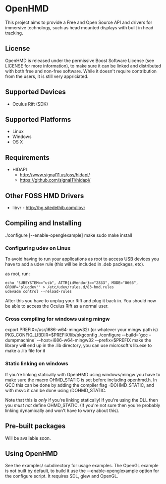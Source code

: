 # OpenHMD
This project aims to provide a Free and Open Source API and drivers for immersive technology, such as head mounted displays with built in head tracking.

## License
OpenHMD is released under the permissive Boost Software License (see LICENSE for more information), to make sure it can be linked and distributed with both free and non-free software. While it doesn't require contribution from the users, it is still very appriciated.

## Supported Devices
  * Oculus Rift (SDK)

## Supported Platforms
  * Linux
  * Windows
  * OS X

## Requirements
  * HIDAPI
    * http://www.signal11.us/oss/hidapi/
    * https://github.com/signal11/hidapi/

## Other FOSS HMD Drivers
  * libvr - http://hg.sitedethib.com/libvr

## Compiling and Installing
./configure [--enable-openglexample]
make
sudo make install

### Configuring udev on Linux
To avoid having to run your applications as root to access USB devices you have to add a udev rule (this will be included in .deb packages, etc).

as root, run:

    echo 'SUBSYSTEM=="usb", ATTR{idVendor}=="2833", MODE="0666", GROUP="plugdev"' > /etc/udev/rules.d/83-hmd.rules
    udevadm control --reload-rules

After this you have to unplug your Rift and plug it back in. You should now be able to access the Oculus Rift as a normal user.


### Cross compiling for windows using mingw
export PREFIX=/usr/i686-w64-mingw32/ (or whatever your mingw path is)
PKG_CONFIG_LIBDIR=$PREFIX/lib/pkgconfig ./configure --build=`gcc -dumpmachine` --host=i686-w64-mingw32 --prefix=$PREFIX
make
the library will end up in the .lib directory, you can use microsoft's lib.exe to make a .lib file for it

### Static linking on windows
If you're linking statically with OpenHMD using windows/mingw you have to make sure the macro OHMD_STATIC is set before including openhmd.h. In GCC this can be done by adding the compiler flag -DOHMD_STATIC, and with msvc it can be done using /DOHMD_STATIC.

Note that this is *only* if you're linking statically! If you're using the DLL then you *must not* define OHMD_STATIC. (If you're not sure then you're probably linking dynamically and won't have to worry about this).

## Pre-built packages
Will be available soon.

## Using OpenHMD
See the examples/ subdirectory for usage examples. The OpenGL example is not built by default, to build it use the --enable-openglexample option for the configure script. It requires SDL, glew and OpenGL.


